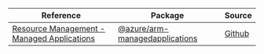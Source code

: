 | Reference | Package | Source |
|---|---|---|
|[Resource Management - Managed Applications](arm-managedapplications-readme.md)|[@azure/arm-managedapplications](https://www.npmjs.com/package/@azure/arm-managedapplications)|[Github](https://github.com/Azure/azure-sdk-for-js/blob/main/sdk/managedapplications/arm-managedapplications)|

